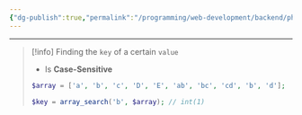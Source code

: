 ```yaml
---
{"dg-publish":true,"permalink":"/programming/web-development/backend/php/01-procedural/08-arrays/08-array-search/","tags":["programming","php","webdevelopment","backend"]}
---
```



--- 
 >[!info]
 >Finding the `key` of a certain `value`
 >- Is __Case-Sensitive__
 >```php
 >$array = ['a', 'b', 'c', 'D', 'E', 'ab', 'bc', 'cd', 'b', 'd'];
 >
 >$key = array_search('b', $array); // int(1)
 >```